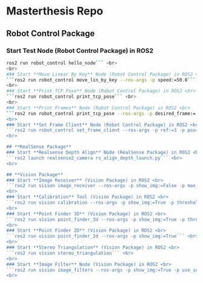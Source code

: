 # **Masterthesis Repo**

## **Robot Control Package**
### Start **Test** Node (Robot Control Package) in ROS2 <br>
```bash
ros2 run robot_control hello_node``` <br>
<br>
### Start **Move Linear By Key** Node (Robot Control Package) in ROS2 <br>
```ros2 run robot_control move_lin_by_key --ros-args -p speed:=50.0``` <br>
<br>
### Start **Print TCP Pose** Node (Robot Control Package) in ROS2 <br>
```ros2 run robot_control print_tcp_pose``` <br>
<br>
### Start **Print Frames** Node (Robot Control Package) in ROS2 <br>
```ros2 run robot_control print_tcp_pose --ros-args -p desired_frame:='tcp' -p reference_frame:='world``` <br>
<br>
### Start **Set Frame Client** Node (Robot Control Package) in ROS2 <br>
```ros2 run robot_control set_frame_client --ros-args -p ref:=3 -p pos="[0.0, 0.0, 0.0]" -p rot="[0.0, 0.0, 0.0]"``` <br>
<br>

## **RealSense Package**
### Start **Realsense Depth Align** Node (RealSense Package) in ROS2 <br>
```ros2 launch realsense2_camera rs_align_depth_launch.py``` <br>
<br>

## **Vision Package**
### Start **Image Receiver** (Vision Package) in ROS2 <br>
```ros2 run vision image_receiver --ros-args -p show_img:=False -p max_depth:=40``` <br>
<br>
### Start **Calibration** Tool (Vision Package) in ROS2 <br>
```ros2 run vision calibration --ros-args -p show_img:=True -p threshold:=40 -p point_distance_in_mm:=92.0``` <br>
<br>
### Start **Point Finder 3D** (Vision Package) in ROS2 <br>
```ros2 run vision point_finder_3d --ros-args -p show_img:=True -p threshold:=40``` <br>
<br>
### Start **Point Finder 2D** (Vision Package) in ROS2 <br>
```ros2 run vision point_finder_2d --ros-args -p show_img:=True``` <br>
<br>
### Start **Stereo Triangulation** (Vision Package) in ROS2 <br>
```ros2 run vision stereo_triangulation``` <br>
<br>
### Start **Image Filter** Node (Vision Package) in ROS2 <br>
```ros2 run vision image_filters --ros-args -p show_img:=True -p use_sobel:=True``` <br>
<br>
